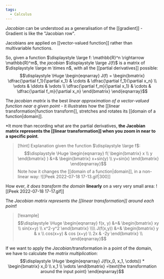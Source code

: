 ```yaml
---
tags:
  - Calculus
---
```

*Jacobian* can be understood as a generalisation of the [[gradient]] - Gradient is like the "Jacobian row".

Jacobians are applied on [[vector-valued function]] rather than multivariable functions.

So, given a function $\displaystyle \large  f: \mathbb{R}^n \rightarrow \mathbb{R}^m$, the *jacobian* $\displaystyle \large J(f)$ is a matrix of $\displaystyle \large m \times n$, with all the [[partial derivatives]] possible:
$$\displaystyle \Huge \begin{eqnarray} 
J(f) = 
\begin{bmatrix} 
\dfrac{\partial f_1}{\partial x_1} & \cdots & \dfrac{\partial f_1}{\partial x_n}
\\
\vdots & \ddots & \vdots
\\
\dfrac{\partial f_m}{\partial x_1} & \cdots & \dfrac{\partial f_m}{\partial x_n}
\end{bmatrix}
\end{eqnarray}$$

The *jacobian matrix* is the best *linear approximation of a vector-valued function near a given point* - it illustrates how the [[linear transformation|function transform]], stretches and rotates its [[domain of a function|domain]]. 

*It more than recording what are the partial derivatives, **the Jacobian matrix represents the [[linear transformation]] when you zoom in near to a specific point**.

>[!hint] Explanation
> given the function $\displaystyle \large f$:
>$$\displaystyle \Huge \begin{eqnarray} 
>f(
>\begin{bmatrix}  x \\ y \end{bmatrix}
>) &=& 
>\begin{bmatrix}  
>x+sin(y) \\ y+sin(x)
>\end{bmatrix}
>\end{eqnarray}$$
>Note how it changes the [[domain of a function|domain]], in a non-linear way:
>![[Peek 2022-07-18 17-13.gif|300]]
>
How ever, *it does transform the domain* **linearly** on a very very small area:
![[Peek 2022-07-18 17-17.gif]]
>
The *Jacobian matrix represents the [[linear transformation]] around each point*!

>[!example]
>$$\displaystyle \Huge \begin{eqnarray} 
>f(x, y) &=&
>\begin{bmatrix}  
>xy \\ sin(x+y) \\ x^2-y^2
>\end{bmatrix}
>\\\\
>J(f(x,y)) &=&
>\begin{bmatrix}  
>y & x \\
>cos(x+y) & cos (x+y) \\
>2x & -2y
>\end{bmatrix} \\
>\end{eqnarray}$$

If we want to apply the *Jacobian*/transformation in a point of the domain, we have to calculate the *matrix multiplication*:
$$\displaystyle \Huge \begin{eqnarray} 
J(f(x_0, x_1, \cdots)) * \begin{bmatrix} x_0 \\ x_1 \\ \vdots \end{bmatrix} =\text{the transformation around the input point}
\end{eqnarray}$$
